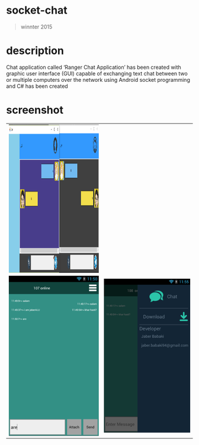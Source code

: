 # socket-chat
>winnter 2015

# description
Chat application called ‘Ranger Chat Application’ has been created with graphic user interface (GUI) capable of exchanging text chat between two or multiple computers over the network using Android socket programming and C# has been created

# screenshot

<table style="width:100%">
  <tr>
    <td><img src="https://github.com/JaberBabaki/socket-chat/blob/master/screenshot/C%23/1.jpg" width="600" height="400" /></td>
  </tr>
    <td><img src="https://github.com/JaberBabaki/socket-chat/blob/master/screenshot/android/1.png"/></td>
    <td><img src="https://github.com/JaberBabaki/socket-chat/blob/master/screenshot/android/2.png"/></td>
  </tr>
</table>
